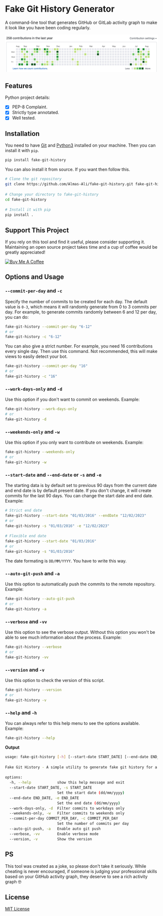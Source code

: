 # Fake Git History Generator

A command-line tool that generates GitHub or GitLab activity graph to make it look like you have been coding regularly.

![How it works](https://github.com/Almas-Ali/fake-git-history/blob/master/contribution-graph.gif "How it works")

## Features

Python project details:

- [x] PEP-8 Complaint.
- [x] Strictly type annotated.
- [x] Well tested.

## Installation

You need to have [Git](https://git-scm.com/book/en/v2/Getting-Started-Installing-Git) and [Python3](https://www.python.org/downloads/) installed on your machine. Then you can install it with `pip`.

```bash
pip install fake-git-history
```

You can also install it from source. If you want then follow this.

```bash
# Clone the git repository
git clone https://github.com/Almas-Ali/fake-git-history.git fake-git-history

# Change your directory to fake-git-history
cd fake-git-history

# Install it with pip
pip install .
```

## Support This Project

If you rely on this tool and find it useful, please consider supporting it. Maintaining an open source project takes time and a cup of coffee would be greatly appreciated!

<a href="https://www.buymeacoffee.com/almaspr3" target="_blank"><img src="https://cdn.buymeacoffee.com/buttons/v2/default-yellow.png" alt="Buy Me A Coffee" style="height: 60px !important;width: 217px !important;" title="Support Md. Almas Ali"></a>

## Options and Usage

### `--commit-per-day` and `-c`

Specify the number of commits to be created for each day.
The default value is `0-3`, which means it will randomly generate from 0 to 3 commits per day. For example, to generate commits randomly between 6 and 12 per day, you can do:

```bash
fake-git-history --commit-per-day "6-12"
# or
fake-git-history -c "6-12"
```

You can also give a strict number. For example, you need 16 contributions every single day. Then use this command. Not recommended, this will make views to easily detect your bot.

```bash
fake-git-history --commit-per-day "16"
# or
fake-git-history -c "16"
```

### `--work-days-only` and `-d`

Use this option if you don't want to commit on weekends. Example:

```bash
fake-git-history --work-days-only
# or
fake-git-history -d
```

### `--weekends-only` and `-w`

Use this option if you only want to contribute on weekends. Example:

```bash
fake-git-history --weekends-only
# or
fake-git-history -w
```

### `--start-date` and `--end-date` or `-s` and `-e`

The starting data is by default set to previous 90 days from the current date and end date is by default present date. If you don't change, it will create commits for the last 90 days. You can change the start date and end date. Example:

```bash
# Strict end date
fake-git-history --start-date "01/03/2016" --endDate "12/02/2023"
# or
fake-git-history -s "01/03/2016" -e "12/02/2023"

# Flexible end date
fake-git-history --start-date "01/03/2016"
# or
fake-git-history -s "01/03/2016"
```

The date formating is `DD/MM/YYYY`. You have to write this way.

### `--auto-git-push` and `-a`

Use this option to automatically push the commits to the remote repository. Example:

```bash
fake-git-history --auto-git-push
# or
fake-git-history -a
```

### `--verbose` and `-vv`

Use this option to see the verbose output. Without this option you won't be able to see much information about the process. Example:

```bash
fake-git-history --verbose
# or
fake-git-history -vv
```

### `--version` and `-v`

Use this option to check the version of this script.

```bash
fake-git-history --version
# or
fake-git-history -v
```

### `--help` and `-h`

You can always refer to this help menu to see the options available. Example:

```bash
fake-git-history --help
```

**Output**

```bash
usage: fake-git-history [-h] [--start-date START_DATE] [--end-date END_DATE] [--work-days-only] [--weekends-only] [--commit-per-day COMMIT_PER_DAY] [--auto-git-push] [--verbose] [--version]

Fake Git History - A simple utility to generate fake git history for a Github and Gitlab profile.

options:
  -h, --help            show this help message and exit
  --start-date START_DATE, -s START_DATE
                        Set the start date (dd/mm/yyyy)
  --end-date END_DATE, -e END_DATE
                        Set the end date (dd/mm/yyyy)
  --work-days-only, -d  Filter commits to workdays only
  --weekends-only, -w   Filter commits to weekends only
  --commit-per-day COMMIT_PER_DAY, -c COMMIT_PER_DAY
                        Set the number of commits per day
  --auto-git-push, -a   Enable auto git push
  --verbose, -vv        Enable verbose mode
  --version, -v         Show the version
```

## PS

This tool was created as a joke, so please don't take it seriously. While cheating is never encouraged, if someone is judging your professional skills based on your GitHub activity graph, they deserve to see a rich activity graph 🤓

## License

[MIT License](LICENSE)
